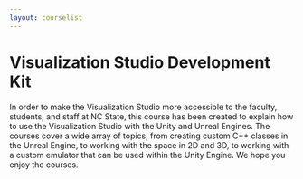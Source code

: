 ```yaml
---
layout: courselist
---
```

# Visualization Studio Development Kit

In order to make the Visualization Studio more accessible to the faculty, students, and staff at NC State, this course has been created to explain how to use the Visualization Studio with the Unity and Unreal Engines. The courses cover a wide array of topics, from creating custom C++ classes in the Unreal Engine, to working with the space in 2D and 3D, to working with a custom emulator that can be used within the Unity Engine. We hope you enjoy the courses.
